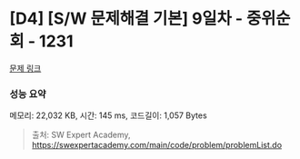 # [D4] [S/W 문제해결 기본] 9일차 - 중위순회 - 1231 

[문제 링크](https://swexpertacademy.com/main/code/problem/problemDetail.do?contestProbId=AV140YnqAIECFAYD) 

### 성능 요약

메모리: 22,032 KB, 시간: 145 ms, 코드길이: 1,057 Bytes



> 출처: SW Expert Academy, https://swexpertacademy.com/main/code/problem/problemList.do